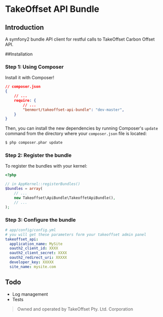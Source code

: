 # TakeOffset API Bundle

## Introduction 
A symfony2 bundle API client for restful calls to TakeOffset Carbon Offset API. 

##Installation

### Step 1: Using Composer

Install it with Composer!

```json
// composer.json
{
    // ...
    require: {
        // ...
        "benmort/takeoffset-api-bundle": "dev-master",
    }
}
```

Then, you can install the new dependencies by running Composer's ``update``
command from the directory where your ``composer.json`` file is located:

```bash
$ php composer.phar update
```

### Step 2: Register the bundle

To register the bundles with your kernel:

```php
<?php

// in AppKernel::registerBundles()
$bundles = array(
    // ...
    new Takeoffset\ApiBundle\TakeoffetApiBundle(),
    // ...
);
```

### Step 3: Configure the bundle

```yaml
# app/config/config.yml
# you will get these parameters form your takeoffset admin panel
takeoffset_api:
  application_name: MySite
  oauth2_client_id: XXXX
  oauth2_client_secret: XXXX
  oauth2_redirect_uri: XXXXX
  developer_key: XXXXX
  site_name: mysite.com
```

## Todo
- Log management
- Tests

> Owned and operated by TakeOffset Pty. Ltd. Corporation
